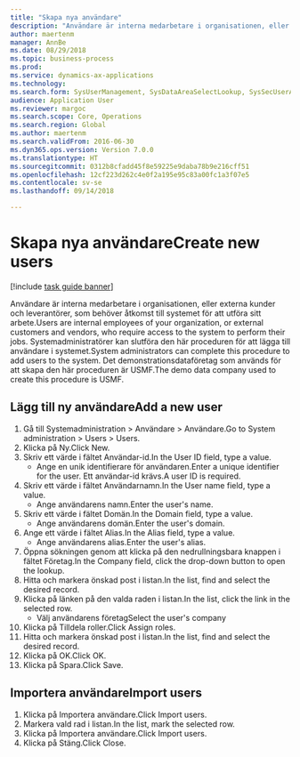 ```yaml
--- 
title: "Skapa nya användare"
description: "Användare är interna medarbetare i organisationen, eller externa kunder och leverantörer, som behöver åtkomst till systemet för att utföra sitt arbete."
author: maertenm
manager: AnnBe
ms.date: 08/29/2018
ms.topic: business-process
ms.prod: 
ms.service: dynamics-ax-applications
ms.technology: 
ms.search.form: SysUserManagement, SysDataAreaSelectLookup, SysSecUserAddRoles, SysUserMSODSUserImport
audience: Application User
ms.reviewer: margoc
ms.search.scope: Core, Operations
ms.search.region: Global
ms.author: maertenm
ms.search.validFrom: 2016-06-30
ms.dyn365.ops.version: Version 7.0.0
ms.translationtype: HT
ms.sourcegitcommit: 0312b8cfadd45f8e59225e9daba78b9e216cff51
ms.openlocfilehash: 12cf223d262c4e0f2a195e95c83a00fc1a3f07e5
ms.contentlocale: sv-se
ms.lasthandoff: 09/14/2018

---
```

# <a name="create-new-users"></a><span data-ttu-id="97785-103">Skapa nya användare</span><span class="sxs-lookup"><span data-stu-id="97785-103">Create new users</span></span>

[!include [task guide banner](../../includes/task-guide-banner.md)]

<span data-ttu-id="97785-104">Användare är interna medarbetare i organisationen, eller externa kunder och leverantörer, som behöver åtkomst till systemet för att utföra sitt arbete.</span><span class="sxs-lookup"><span data-stu-id="97785-104">Users are internal employees of your organization, or external customers and vendors, who require access to the system to perform their jobs.</span></span> <span data-ttu-id="97785-105">Systemadministratörer kan slutföra den här proceduren för att lägga till användare i systemet.</span><span class="sxs-lookup"><span data-stu-id="97785-105">System administrators can complete this procedure to add users to the system.</span></span> <span data-ttu-id="97785-106">Det demonstrationsdataföretag som används för att skapa den här proceduren är USMF.</span><span class="sxs-lookup"><span data-stu-id="97785-106">The demo data company used to create this procedure is USMF.</span></span> 


## <a name="add-a-new-user"></a><span data-ttu-id="97785-107">Lägg till ny användare</span><span class="sxs-lookup"><span data-stu-id="97785-107">Add a new user</span></span>
1. <span data-ttu-id="97785-108">Gå till Systemadministration > Användare > Användare.</span><span class="sxs-lookup"><span data-stu-id="97785-108">Go to System administration > Users > Users.</span></span>
2. <span data-ttu-id="97785-109">Klicka på Ny.</span><span class="sxs-lookup"><span data-stu-id="97785-109">Click New.</span></span>
3. <span data-ttu-id="97785-110">Skriv ett värde i fältet Användar-id.</span><span class="sxs-lookup"><span data-stu-id="97785-110">In the User ID field, type a value.</span></span>
    * <span data-ttu-id="97785-111">Ange en unik identifierare för användaren.</span><span class="sxs-lookup"><span data-stu-id="97785-111">Enter a unique identifier for the user.</span></span> <span data-ttu-id="97785-112">Ett användar-id krävs.</span><span class="sxs-lookup"><span data-stu-id="97785-112">A user ID is required.</span></span>  
4. <span data-ttu-id="97785-113">Skriv ett värde i fältet Användarnamn.</span><span class="sxs-lookup"><span data-stu-id="97785-113">In the User name field, type a value.</span></span>
    * <span data-ttu-id="97785-114">Ange användarens namn.</span><span class="sxs-lookup"><span data-stu-id="97785-114">Enter the user's name.</span></span>  
5. <span data-ttu-id="97785-115">Skriv ett värde i fältet Domän.</span><span class="sxs-lookup"><span data-stu-id="97785-115">In the Domain field, type a value.</span></span>
    * <span data-ttu-id="97785-116">Ange användarens domän.</span><span class="sxs-lookup"><span data-stu-id="97785-116">Enter the user's domain.</span></span>  
6. <span data-ttu-id="97785-117">Ange ett värde i fältet Alias.</span><span class="sxs-lookup"><span data-stu-id="97785-117">In the Alias field, type a value.</span></span>
    * <span data-ttu-id="97785-118">Ange användarens alias.</span><span class="sxs-lookup"><span data-stu-id="97785-118">Enter the user's alias.</span></span>  
7. <span data-ttu-id="97785-119">Öppna sökningen genom att klicka på den nedrullningsbara knappen i fältet Företag.</span><span class="sxs-lookup"><span data-stu-id="97785-119">In the Company field, click the drop-down button to open the lookup.</span></span>
8. <span data-ttu-id="97785-120">Hitta och markera önskad post i listan.</span><span class="sxs-lookup"><span data-stu-id="97785-120">In the list, find and select the desired record.</span></span>
9. <span data-ttu-id="97785-121">Klicka på länken på den valda raden i listan.</span><span class="sxs-lookup"><span data-stu-id="97785-121">In the list, click the link in the selected row.</span></span>
    * <span data-ttu-id="97785-122">Välj användarens företag</span><span class="sxs-lookup"><span data-stu-id="97785-122">Select the user's company</span></span>  
10. <span data-ttu-id="97785-123">Klicka på Tilldela roller.</span><span class="sxs-lookup"><span data-stu-id="97785-123">Click Assign roles.</span></span>
11. <span data-ttu-id="97785-124">Hitta och markera önskad post i listan.</span><span class="sxs-lookup"><span data-stu-id="97785-124">In the list, find and select the desired record.</span></span>
12. <span data-ttu-id="97785-125">Klicka på OK.</span><span class="sxs-lookup"><span data-stu-id="97785-125">Click OK.</span></span>
13. <span data-ttu-id="97785-126">Klicka på Spara.</span><span class="sxs-lookup"><span data-stu-id="97785-126">Click Save.</span></span>

## <a name="import-users"></a><span data-ttu-id="97785-127">Importera användare</span><span class="sxs-lookup"><span data-stu-id="97785-127">Import users</span></span>
1. <span data-ttu-id="97785-128">Klicka på Importera användare.</span><span class="sxs-lookup"><span data-stu-id="97785-128">Click Import users.</span></span>
2. <span data-ttu-id="97785-129">Markera vald rad i listan.</span><span class="sxs-lookup"><span data-stu-id="97785-129">In the list, mark the selected row.</span></span>
3. <span data-ttu-id="97785-130">Klicka på Importera användare.</span><span class="sxs-lookup"><span data-stu-id="97785-130">Click Import users.</span></span>
4. <span data-ttu-id="97785-131">Klicka på Stäng.</span><span class="sxs-lookup"><span data-stu-id="97785-131">Click Close.</span></span>


